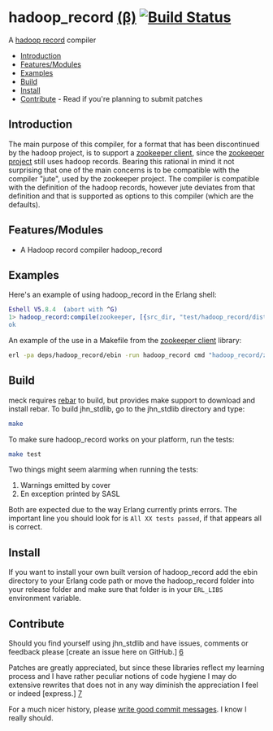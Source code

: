 hadoop_record [(β)][1] [![Build Status](https://secure.travis-ci.org/JanHenryNystrom/hadoop_record.png)](http://travis-ci.org/JanHenryNystrom/hadoop_record)
==========
A [hadoop record][2] compiler

  * [Introduction](#introduction)
  * [Features/Modules](#features)
  * [Examples](#examples)
  * [Build](#build)
  * [Install](#install)
  * [Contribute](#contribute) - Read if you're planning to submit patches

<a name='introduction'>

Introduction
------------

The main purpose of this compiler, for a format that has been discontinued by the hadoop project, is to support a 
[zookeeper client][3], since the [zookeeper project][4] still uses hadoop records. Bearing this rational in mind
it not surprising that one of the main concerns is to be compatible with the compiler "jute", used by the zookeeper
project. The compiler is compatible with the definition of the hadoop records, however jute deviates from that
definition and that is supported as options to this compiler (which are the defaults).

<a name='features'>

Features/Modules
--------

  * A Hadoop record compiler hadoop_record

<a name='examples'>

Examples
--------
Here's an example of using hadoop_record in the Erlang shell:

```erl
Eshell V5.8.4  (abort with ^G)
1> hadoop_record:compile(zookeeper, [{src_dir, "test/hadoop_record/distro"}]).
ok
```

An example of the use in a Makefile from the [zookeeper client][3] library:

```sh
erl -pa deps/hadoop_record/ebin -run hadoop_record cmd "hadoop_record/zookeeper" "{dest_dir, \"src\"}" -run init stop -noshell
```

<a name='build'>

Build
-----

meck requires [rebar][5] to build, but provides make support to download and
install rebar. To build jhn_stdlib, go to the jhn_stdlib directory and type:

```sh
make
```

To make sure hadoop_record works on your platform, run the tests:

```sh
make test
```

Two things might seem alarming when running the tests:

  1. Warnings emitted by cover
  2. En exception printed by SASL

Both are expected due to the way Erlang currently prints errors. The
important line you should look for is `All XX tests passed`, if that
appears all is correct.


<a name='install'>

Install
-------

If you want to install your own built version of hadoop_record add the ebin
directory to your Erlang code path or move the hadoop_record folder into your
release folder and make sure that folder is in your `ERL_LIBS`
environment variable.


<a name='contribute'>

Contribute
----------

Should you find yourself using jhn_stdlib and have issues, comments or
feedback please [create an issue here on GitHub.] [6]

Patches are greatly appreciated, but since these libraries reflect my
learning process and I have rather peculiar notions of code hygiene
I may do extensive rewrites that does not in any way diminish the
appreciation I feel or indeed [express.] [7]

For a much nicer history, please [write good commit messages][8].
I know I really should.

  [1]: http://en.wikipedia.org/wiki/Software_release_life_cycle
       "Software release life cycle"
  [2]: https://github.com/JanHenryNystrom/hadoop_record/blob/master/doc/hadoop_record/package.html
       "Classes and a record description language translator for simplifying serialization and deserialization of records in a language-neutral manner"
  [3]: http://github.com/JanHenryNystrom/zk
       "A zookeeper client library"
  [4]: http://zookeeper.apache.org/
       "Centralized service for maintaining configuration information, naming, providing distributed synchronization"
  [5]: http://github.com/rebar/rebar
       "Rebar - A build tool for Erlang"
  [6]: http://github.com/JanHenryNystrom/hadoop_record/issues
       "hadoop_record issues"
  [7]: http://github.com/JanHenryNystrom/hadoop_record/blob/master/THANKS
       "thanks"
  [8]: http://github.com/erlang/otp/wiki/Writing-good-commit-messages
       "Erlang/OTP commit messages"

